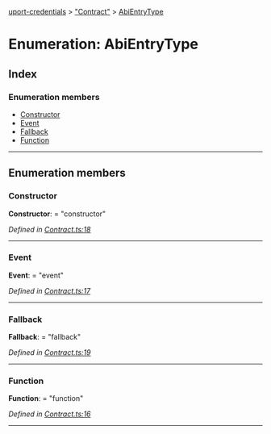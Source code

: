 [uport-credentials](../README.md) > ["Contract"](../modules/_contract_.md) > [AbiEntryType](../enums/_contract_.abientrytype.md)

# Enumeration: AbiEntryType

## Index

### Enumeration members

* [Constructor](_contract_.abientrytype.md#constructor)
* [Event](_contract_.abientrytype.md#event)
* [Fallback](_contract_.abientrytype.md#fallback)
* [Function](_contract_.abientrytype.md#function)

---

## Enumeration members

<a id="constructor"></a>

###  Constructor

**Constructor**:  = "constructor"

*Defined in [Contract.ts:18](https://github.com/uport-project/uport-credentials/blob/25b41e5/src/Contract.ts#L18)*

___
<a id="event"></a>

###  Event

**Event**:  = "event"

*Defined in [Contract.ts:17](https://github.com/uport-project/uport-credentials/blob/25b41e5/src/Contract.ts#L17)*

___
<a id="fallback"></a>

###  Fallback

**Fallback**:  = "fallback"

*Defined in [Contract.ts:19](https://github.com/uport-project/uport-credentials/blob/25b41e5/src/Contract.ts#L19)*

___
<a id="function"></a>

###  Function

**Function**:  = "function"

*Defined in [Contract.ts:16](https://github.com/uport-project/uport-credentials/blob/25b41e5/src/Contract.ts#L16)*

___

